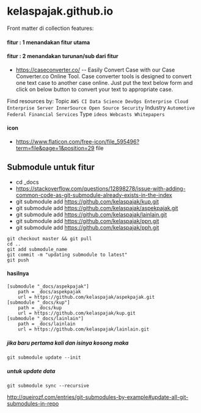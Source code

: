 # kelaspajak.github.io
Front matter di collection features:

#### fitur : 1 menandakan fitur utama
#### fitur : 2 menandakan turunan/sub dari fitur

- https://caseconverter.co/ -- Easily Convert Case with our Case Converter.co Online Tool. Case converter tools is designed to convert one text case to another case online. Just put the text below form and click on below button to convert your text to appropriate case.


Find resources by:
Topic `AWS CI Data Science DevOps Enterprise Cloud Enterprise Server InnerSource Open Source Security`
Industry `Automotive Federal Financial Services`
Type `ideos Webcasts Whitepapers`

#### icon
- https://www.flaticon.com/free-icon/file_595496?term=file&page=1&position=29 file

## Submodule untuk fitur
- cd _docs 
- https://stackoverflow.com/questions/12898278/issue-with-adding-common-code-as-git-submodule-already-exists-in-the-index
- git submodule add https://github.com/kelaspajak/kup.git
- git submodule add https://github.com/kelaspajak/aspekpajak.git
- git submodule add https://github.com/kelaspajak/lainlain.git
- git submodule add https://github.com/kelaspajak/ppn.git
- git submodule add https://github.com/kelaspajak/pph.git

```cd submodule_name
git checkout master && git pull
cd ..
git add submodule_name
git commit -m "updating submodule to latest"
git push
```

#### hasilnya 


```
[submodule "_docs/aspekpajak"]
	path = _docs/aspekpajak
	url = https://github.com/kelaspajak/aspekpajak.git
[submodule "_docs/kup"]
	path = _docs/kup
	url = https://github.com/kelaspajak/kup.git
[submodule "_docs/lainlain"]
	path = _docs/lainlain
	url = https://github.com/kelaspajak/lainlain.git
```

##### jika baru pertama kali dan isinya kosong maka

`git submodule update --init`

##### untuk update data
`git submodule sync --recursive`

http://queirozf.com/entries/git-submodules-by-example#update-all-git-submodules-in-repo

